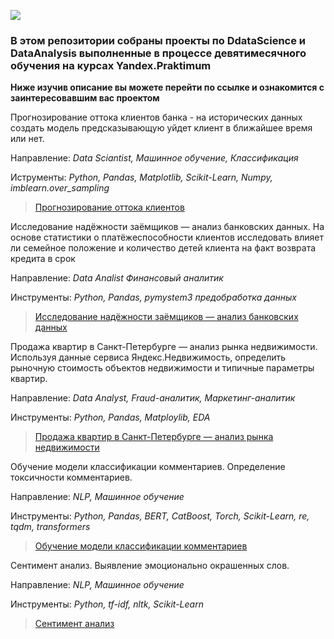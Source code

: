 ![](https://github.com/Mikhail-9/colab/blob/master/pictures/DataScience.jpg)
### В этом репозитории собраны проекты по DdataScience и DataAnalysis выполненные в процессе девятимесячного обучения на курсах Yandex.Praktimum
**Ниже изучив описание вы можете перейти по ссылке и ознакомится с заинтересовавшим вас проектом**

Прогнозирование оттока клиентов банка - на исторических данных создать модель предсказывающую уйдет клиент в ближайшее время или нет.

Направление: _Data Sciantist, Машинное обучение, Классификация_ 

Иструменты: _Python, Pandas, Matplotlib, Scikit-Learn, Numpy, imblearn.over_sampling_

> [Прогнозирование оттока клиентов](https://nbviewer.org/github/Mikhail-9/yandex_projects_praktimum/blob/master/outflow_data_sciantist/.ipynb_checkpoints/outflow_data_scientist-checkpoint.ipynb)


Исследование надёжности заёмщиков — анализ банковских данных. На основе статистики о платёжеспособности клиентов исследовать влияет ли семейное положение и количество детей клиента на факт возврата кредита в срок

Направление: _Data Analist Финансовый аналитик_

Инструменты: _Python, Pandas, pymystem3 предобработка данных_

> [Исследование надёжности заёмщиков — анализ банковских данных](https://nbviewer.org/github/Mikhail-9/yandex_projects_praktimum/blob/master/reliability_research_data_analist/reliability_research_data_analist.ipynb)

Продажа квартир в Санкт-Петербурге — анализ рынка недвижимости. Используя данные сервиса Яндекс.Недвижимость, определить рыночную стоимость объектов недвижимости и типичные параметры квартир.

Направление: _Data Analyst, Fraud-аналитик, Маркетинг-аналитик_

Инструменты: _Python, Pandas, Matploylib, EDA_

> [Продажа квартир в Санкт-Петербурге — анализ рынка недвижимости](https://nbviewer.org/github/Mikhail-9/yandex_projects_praktimum/blob/master/real_estate_data_analist/real_estate_data_analist.ipynb)

Обучение модели классификации комментариев. Определение токсичности комментариев.

Направление: _NLP, Машинное обучение_

Инструменты: _Python, Pandas, BERT, CatBoost, Torch, Scikit-Learn, re, tqdm, transformers_

> [Обучение модели классификации комментариев](https://nbviewer.org/github/Mikhail-9/yandex_projects_praktimum/blob/master/toxic_data_sciantist/.ipynb_checkpoints/toxic_data_sciantist-checkpoint.ipynb)

Сентимент анализ. Выявление эмоционально окрашенных слов.

Направление: _NLP, Машинное обучение_

Инструменты: _Python, tf-idf, nltk, Scikit-Learn_

> [Сентимент анализ](https://github.com/Mikhail-9/yandex_projects_praktimum/blob/master/sentiment_analysis_data_sciantist/sentiment_analysis_data_sciantist.ipynb)

